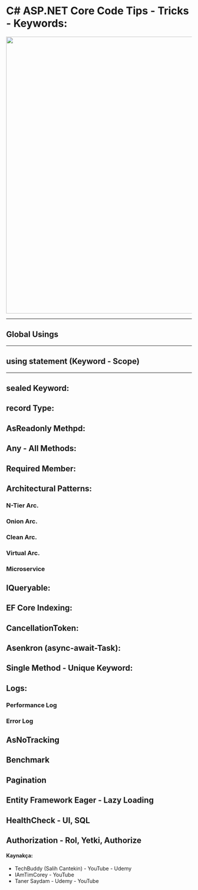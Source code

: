 # C# ASP.NET Core Code Tips - Tricks - Keywords:
<img width="750px;" src="https://www.aceinfoway.com/blog/wp-content/uploads/2020/05/top-5-benefits-of-using-aspnet-core.jpg"/>

---
## Global Usings
-----
## using statement (Keyword - Scope)
-----
## sealed Keyword:
## record Type:
## AsReadonly Methpd:
## Any - All Methods:
## Required Member:

## Architectural Patterns:
### N-Tier Arc.
### Onion Arc.
### Clean Arc.
### Virtual Arc.
### Microservice

## IQueryable:
## EF Core Indexing:
## CancellationToken:
## Asenkron (async-await-Task):
## Single Method - Unique Keyword:

## Logs:
### Performance Log
### Error Log

## AsNoTracking
## Benchmark
## Pagination
## Entity Framework Eager - Lazy Loading
## HealthCheck - UI, SQL 
## Authorization - Rol, Yetki, Authorize

#### Kaynakça:
- TechBuddy (Salih Cantekin) - YouTube - Udemy
- IAmTimCorey - YouTube
- Taner Saydam - Udemy - YouTube

